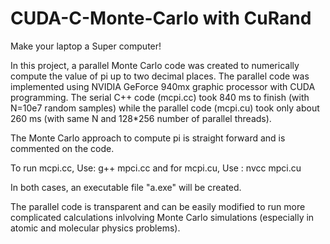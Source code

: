 # CUDA-C-Monte-Carlo with CuRand

Make your laptop a Super computer!

In this project, a parallel Monte Carlo code was created to numerically compute the value of pi up to two decimal places.
The parallel code was implemented using NVIDIA GeForce 940mx graphic processor with CUDA programming. The serial C++ code (mcpi.cc) took
840 ms to finish (with N=10e7 random samples) while the parallel code (mcpi.cu) took only about 260 ms (with same N and 128*256 number of parallel threads).

The Monte Carlo approach to compute pi is straight forward and is commented on the code.

To run mcpi.cc, Use: g++ mpci.cc 
and for mcpi.cu, Use : nvcc mpci.cu

In both cases, an executable file "a.exe" will be created.


The parallel code is transparent and can be easily modified to run more complicated calculations inlvolving Monte Carlo simulations (especially in atomic and molecular physics problems).

